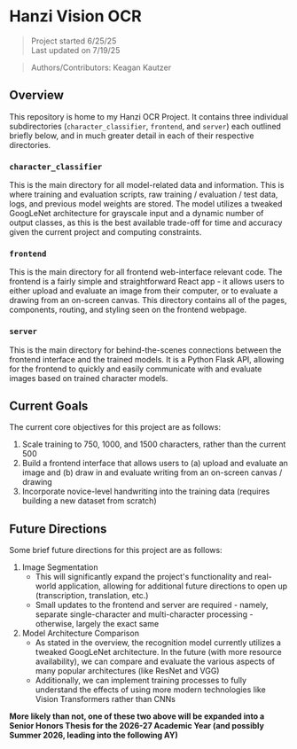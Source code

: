 # Hanzi Vision OCR
> Project started 6/25/25<br>
> Last updated on 7/19/25

> Authors/Contributors: Keagan Kautzer

## Overview
This repository is home to my Hanzi OCR Project. It contains three individual subdirectories (`character_classifier`, `frontend`, and `server`) each outlined briefly below, and in much greater detail in each of their respective directories.

### `character_classifier`
This is the main directory for all model-related data and information. This is where training and evaluation scripts, raw training / evaluation / test data, logs, and previous model weights are stored. The model utilizes a tweaked GoogLeNet architecture for grayscale input and a dynamic number of output classes, as this is the best available trade-off for time and accuracy given the current project and computing constraints.

### `frontend`
This is the main directory for all frontend web-interface relevant code. The frontend is a fairly simple and straightforward React app - it allows users to either upload and evaluate an image from their computer, or to evaluate a drawing from an on-screen canvas. This directory contains all of the pages, components, routing, and styling seen on the frontend webpage.

### `server`
This is the main directory for behind-the-scenes connections between the frontend interface and the trained models. It is a Python Flask API, allowing for the frontend to quickly and easily communicate with and evaluate images based on trained character models.

## Current Goals
The current core objectives for this project are as follows:

1. Scale training to 750, 1000, and 1500 characters, rather than the current 500
2. Build a frontend interface that allows users to (a) upload and evaluate an image and (b) draw in and evaluate writing from an on-screen canvas / drawing
3. Incorporate novice-level handwriting into the training data (requires building a new dataset from scratch)

## Future Directions
Some brief future directions for this project are as follows:
1. Image Segmentation
    - This will significantly expand the project's functionality and real-world application, allowing for additional future directions to open up (transcription, translation, etc.)
    - Small updates to the frontend and server are required - namely, separate single-character and multi-character processing - otherwise, largely the exact same
2. Model Architecture Comparison
    - As stated in the overview, the recognition model currently utilizes a tweaked GoogLeNet architecture. In the future (with more resource availability), we can compare and evaluate the various aspects of many popular architectures (like ResNet and VGG)
    - Additionally, we can implement training processes to fully understand the effects of using more modern technologies like Vision Transformers rather than CNNs

**More likely than not, one of these two above will be expanded into a Senior Honors Thesis for the 2026-27 Academic Year (and possibly Summer 2026, leading into the following AY)**
